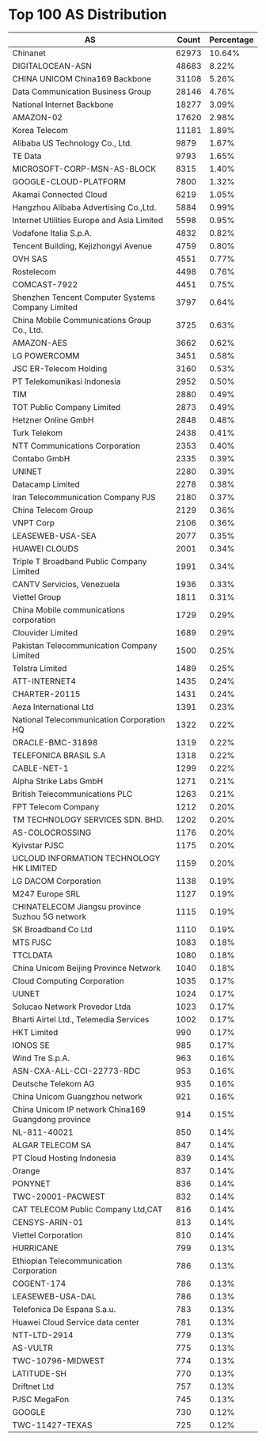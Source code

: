 # Top 100 AS Distribution
| AS | Count | Percentage |
|----|----|----|
| Chinanet | 62973 | 10.64% |
| DIGITALOCEAN-ASN | 48683 | 8.22% |
| CHINA UNICOM China169 Backbone | 31108 | 5.26% |
| Data Communication Business Group | 28146 | 4.76% |
| National Internet Backbone | 18277 | 3.09% |
| AMAZON-02 | 17620 | 2.98% |
| Korea Telecom | 11181 | 1.89% |
| Alibaba US Technology Co., Ltd. | 9879 | 1.67% |
| TE Data | 9793 | 1.65% |
| MICROSOFT-CORP-MSN-AS-BLOCK | 8315 | 1.40% |
| GOOGLE-CLOUD-PLATFORM | 7800 | 1.32% |
| Akamai Connected Cloud | 6219 | 1.05% |
| Hangzhou Alibaba Advertising Co.,Ltd. | 5884 | 0.99% |
| Internet Utilities Europe and Asia Limited | 5598 | 0.95% |
| Vodafone Italia S.p.A. | 4832 | 0.82% |
| Tencent Building, Kejizhongyi Avenue | 4759 | 0.80% |
| OVH SAS | 4551 | 0.77% |
| Rostelecom | 4498 | 0.76% |
| COMCAST-7922 | 4451 | 0.75% |
| Shenzhen Tencent Computer Systems Company Limited | 3797 | 0.64% |
| China Mobile Communications Group Co., Ltd. | 3725 | 0.63% |
| AMAZON-AES | 3662 | 0.62% |
| LG POWERCOMM | 3451 | 0.58% |
| JSC ER-Telecom Holding | 3160 | 0.53% |
| PT Telekomunikasi Indonesia | 2952 | 0.50% |
| TIM | 2880 | 0.49% |
| TOT Public Company Limited | 2873 | 0.49% |
| Hetzner Online GmbH | 2848 | 0.48% |
| Turk Telekom | 2438 | 0.41% |
| NTT Communications Corporation | 2353 | 0.40% |
| Contabo GmbH | 2335 | 0.39% |
| UNINET | 2280 | 0.39% |
| Datacamp Limited | 2278 | 0.38% |
| Iran Telecommunication Company PJS | 2180 | 0.37% |
| China Telecom Group | 2129 | 0.36% |
| VNPT Corp | 2106 | 0.36% |
| LEASEWEB-USA-SEA | 2077 | 0.35% |
| HUAWEI CLOUDS | 2001 | 0.34% |
| Triple T Broadband Public Company Limited | 1991 | 0.34% |
| CANTV Servicios, Venezuela | 1936 | 0.33% |
| Viettel Group | 1811 | 0.31% |
| China Mobile communications corporation | 1729 | 0.29% |
| Clouvider Limited | 1689 | 0.29% |
| Pakistan Telecommunication Company Limited | 1500 | 0.25% |
| Telstra Limited | 1489 | 0.25% |
| ATT-INTERNET4 | 1435 | 0.24% |
| CHARTER-20115 | 1431 | 0.24% |
| Aeza International Ltd | 1391 | 0.23% |
| National Telecommunication Corporation HQ | 1322 | 0.22% |
| ORACLE-BMC-31898 | 1319 | 0.22% |
| TELEFONICA BRASIL S.A | 1318 | 0.22% |
| CABLE-NET-1 | 1299 | 0.22% |
| Alpha Strike Labs GmbH | 1271 | 0.21% |
| British Telecommunications PLC | 1263 | 0.21% |
| FPT Telecom Company | 1212 | 0.20% |
| TM TECHNOLOGY SERVICES SDN. BHD. | 1202 | 0.20% |
| AS-COLOCROSSING | 1176 | 0.20% |
| Kyivstar PJSC | 1175 | 0.20% |
| UCLOUD INFORMATION TECHNOLOGY HK LIMITED | 1159 | 0.20% |
| LG DACOM Corporation | 1138 | 0.19% |
| M247 Europe SRL | 1127 | 0.19% |
| CHINATELECOM Jiangsu province Suzhou 5G network | 1115 | 0.19% |
| SK Broadband Co Ltd | 1110 | 0.19% |
| MTS PJSC | 1083 | 0.18% |
| TTCLDATA | 1080 | 0.18% |
| China Unicom Beijing Province Network | 1040 | 0.18% |
| Cloud Computing Corporation | 1035 | 0.17% |
| UUNET | 1024 | 0.17% |
| Solucao Network Provedor Ltda | 1023 | 0.17% |
| Bharti Airtel Ltd., Telemedia Services | 1002 | 0.17% |
| HKT Limited | 990 | 0.17% |
| IONOS SE | 985 | 0.17% |
| Wind Tre S.p.A. | 963 | 0.16% |
| ASN-CXA-ALL-CCI-22773-RDC | 953 | 0.16% |
| Deutsche Telekom AG | 935 | 0.16% |
| China Unicom Guangzhou network | 921 | 0.16% |
| China Unicom IP network China169 Guangdong province | 914 | 0.15% |
| NL-811-40021 | 850 | 0.14% |
| ALGAR TELECOM SA | 847 | 0.14% |
| PT Cloud Hosting Indonesia | 839 | 0.14% |
| Orange | 837 | 0.14% |
| PONYNET | 836 | 0.14% |
| TWC-20001-PACWEST | 832 | 0.14% |
| CAT TELECOM Public Company Ltd,CAT | 816 | 0.14% |
| CENSYS-ARIN-01 | 813 | 0.14% |
| Viettel Corporation | 810 | 0.14% |
| HURRICANE | 799 | 0.13% |
| Ethiopian Telecommunication Corporation | 786 | 0.13% |
| COGENT-174 | 786 | 0.13% |
| LEASEWEB-USA-DAL | 786 | 0.13% |
| Telefonica De Espana S.a.u. | 783 | 0.13% |
| Huawei Cloud Service data center | 781 | 0.13% |
| NTT-LTD-2914 | 779 | 0.13% |
| AS-VULTR | 775 | 0.13% |
| TWC-10796-MIDWEST | 774 | 0.13% |
| LATITUDE-SH | 770 | 0.13% |
| Driftnet Ltd | 757 | 0.13% |
| PJSC MegaFon | 745 | 0.13% |
| GOOGLE | 730 | 0.12% |
| TWC-11427-TEXAS | 725 | 0.12% |
